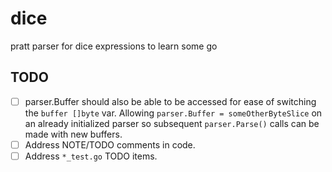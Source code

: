 # dice
pratt parser for dice expressions to learn some go

## TODO
 - [ ] parser.Buffer should also be able to be accessed for ease of switching the `buffer []byte` var. Allowing `parser.Buffer = someOtherByteSlice` on an already initialized parser so subsequent `parser.Parse()` calls can be made with new buffers.
 - [ ] Address NOTE/TODO comments in code.
 - [ ] Address `*_test.go` TODO items.
